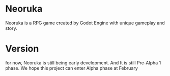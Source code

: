 # Neoruka
Neoruka is a RPG game created by Godot Engine with unique gameplay and story.

# Version
for now, Neoruka is still being early development. And It is still Pre-Alpha 1 phase. We hope this project can enter Alpha phase at February
